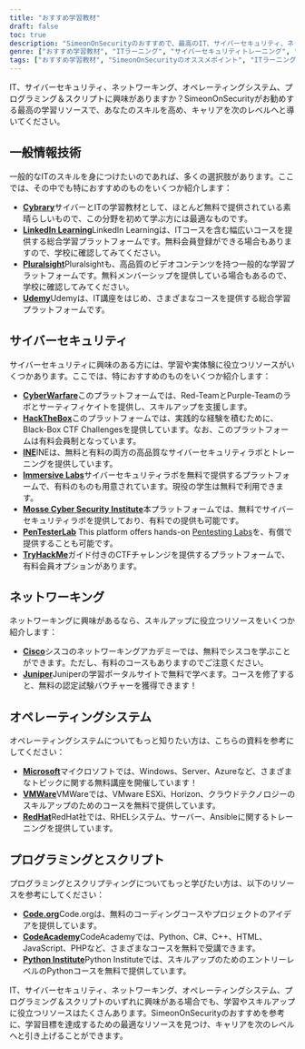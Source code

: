```yaml
---
title: "おすすめ学習教材"
draft: false
toc: true
description: "SimeonOnSecurityのおすすめで、最高のIT、サイバーセキュリティ、ネットワーキング、オペレーティングシステム、プログラミング＆スクリプトの学習リソースを発見してください。Cybrary、Code.org、CodeAcademyなどの無料のオンラインプラットフォームから、LinkedIn Learning、Pluralsight、TryHackMeなどの有料プラットフォームまで、あなたの学習目標に合った幅広い選択肢を見つけることができます。Cisco、Juniper、Windows、VMware、Red Hatなどの分野では、無料のトレーニングや認定資格でスキルを高めましょう。SimeonOnSecurityのトップクラスの学習リソースで、あなたのキャリアを次のレベルへと導きます。"
genre: ["おすすめ学習教材", "ITラーニング", "サイバーセキュリティトレーニング", "ネットワーキング・コース", "オペレーティングシステム教育", "プログラミングとスクリプトのリソース", "オンライン学習", "サイバーセキュリティラボ", "ネットワーク認証", "オペレーティングシステムトレーニング"]
tags: ["おすすめ学習教材", "SimeonOnSecurityのオススメポイント", "ITラーニング", "サイバーセキュリティトレーニング", "ネットワーキング・コース", "オペレーティングシステム教育", "プログラミングとスクリプトのリソース", "サイブラリー", "LinkedInラーニング", "プルラルサイト", "Udemy", "サイバー戦争", "ハックザボックス", "アイエヌイー", "イマーシブ・ラボ", "モッセ・サイバーセキュリティ研究所", "ペンテスター・ラボ", "TryHackMe（トライハックミー", "シスコ", "ジュニパー", "マイクロソフト", "ブイエムウェア", "レッドハット", "コード・オルグ", "CodeAcademy（コードアカデミー", "パイソンインスティテュート", "オンライン学習", "サイバーセキュリティラボ", "ネットワーキング検定", "オペレーティングシステムトレーニング", "プログラミング教育"]
---
```


IT、サイバーセキュリティ、ネットワーキング、オペレーティングシステム、プログラミング＆スクリプトに興味がありますか？SimeonOnSecurityがお勧めする最高の学習リソースで、あなたのスキルを高め、キャリアを次のレベルへと導いてください。

## 一般情報技術

一般的なITのスキルを身につけたいのであれば、多くの選択肢があります。ここでは、その中でも特におすすめのものをいくつか紹介します：

- [**Cybrary**](https://www.cybrary.it/)サイバーとITの学習教材として、ほとんど無料で提供されている素晴らしいもので、この分野を初めて学ぶ方には最適なものです。
- [**LinkedIn Learning**](https://www.lynda.com/)LinkedIn Learningは、ITコースを含む幅広いコースを提供する総合学習プラットフォームです。無料会員登録ができる場合もありますので、学校に確認してみてください。
- [**Pluralsight**](https://www.pluralsight.com/)Pluralsightも、高品質のビデオコンテンツを持つ一般的な学習プラットフォームです。無料メンバーシップを提供している場合もあるので、学校に確認してみてください。
- [**Udemy**](https://www.udemy.com/)Udemyは、IT講座をはじめ、さまざまなコースを提供する総合学習プラットフォームです。

## サイバーセキュリティ

サイバーセキュリティに興味のある方には、学習や実体験に役立つリソースがいくつかあります。ここでは、特におすすめのものをいくつか紹介します：

- [**CyberWarfare**](https://cyberwarfare.live/)このプラットフォームでは、Red-TeamとPurple-Teamのラボとサーティフィケイトを提供し、スキルアップを支援します。
- [**HackTheBox**](https://www.hackthebox.eu/)このプラットフォームでは、実践的な経験を積むために、Black-Box CTF Challengesを提供しています。なお、このプラットフォームは有料会員制となっています。
- [**INE**](https://ine.com/)INEは、無料と有料の両方の高品質なサイバーセキュリティラボとトレーニングを提供しています。
- [**Immersive Labs**](https://www.immersivelabs.com/)サイバーセキュリティラボを無料で提供するプラットフォームで、有料のものも用意されています。現役の学生は無料で利用できます。
- [**Mosse Cyber Security Institute**](https://platform.mosse-institute.com/#/)本プラットフォームでは、無料でサイバーセキュリティラボを提供しており、有料での提供も可能です。
- [**PenTesterLab**](https://pentesterlab.com/) This platform offers hands-on [Pentesting Labs](https://simeononsecurity.ch/tags/pentesterlab/)を、有償で提供することも可能です。
- [**TryHackMe**](https://tryhackme.com/signup?referrer=5f651e437af6815dfbc2ab56)ガイド付きのCTFチャレンジを提供するプラットフォームで、有料会員オプションがあります。

## ネットワーキング

ネットワーキングに興味があるなら、スキルアップに役立つリソースをいくつか紹介します：

- [**Cisco**](https://www.cisco.com/c/m/en_sg/partners/cisco-networking-academy/index.html)シスコのネットワーキングアカデミーでは、無料でシスコを学ぶことができます。ただし、有料のコースもありますのでご注意ください。
- [**Juniper**](https://learningportal.juniper.net/juniper/default.aspx)Juniperの学習ポータルサイトで無料で学べます。コースを修了すると、無料の認定試験バウチャーを獲得できます！

## オペレーティングシステム

オペレーティングシステムについてもっと知りたい方は、こちらの資料を参考にしてください：

- [**Microsoft**](https://docs.microsoft.com/en-us/learn/)マイクロソフトでは、Windows、Server、Azureなど、さまざまなトピックに関する無料講座を開催しています！
- [**VMWare**](https://www.vmware.com/education-services/learning-zone.html)VMWareでは、VMware ESXi、Horizon、クラウドテクノロジーのスキルアップのためのコースを無料で提供しています。
- [**RedHat**](https://www.redhat.com/en/services/training-and-certification)RedHat社では、RHELシステム、サーバー、Ansibleに関するトレーニングを提供しています。

## プログラミングとスクリプト

プログラミングとスクリプティングについてもっと学びたい方は、以下のリソースを参考にしてください：

- [**Code.org**](https://studio.code.org/courses)Code.orgは、無料のコーディングコースやプロジェクトのアイデアを提供しています。
- [**CodeAcademy**](https://www.codecademy.com/)CodeAcademyでは、Python、C#、C++、HTML、JavaScript、PHPなど、さまざまなコースを無料で受講できます。
- [**Python Institute**](https://pythoninstitute.org/python-essentials-1)Python Instituteでは、スキルアップのためのエントリーレベルのPythonコースを無料で提供しています。

IT、サイバーセキュリティ、ネットワーキング、オペレーティングシステム、プログラミング＆スクリプトのいずれに興味がある場合でも、学習やスキルアップに役立つリソースはたくさんあります。SimeonOnSecurityのおすすめを参考に、学習目標を達成するための最適なリソースを見つけ、キャリアを次のレベルへと引き上げることができます。
